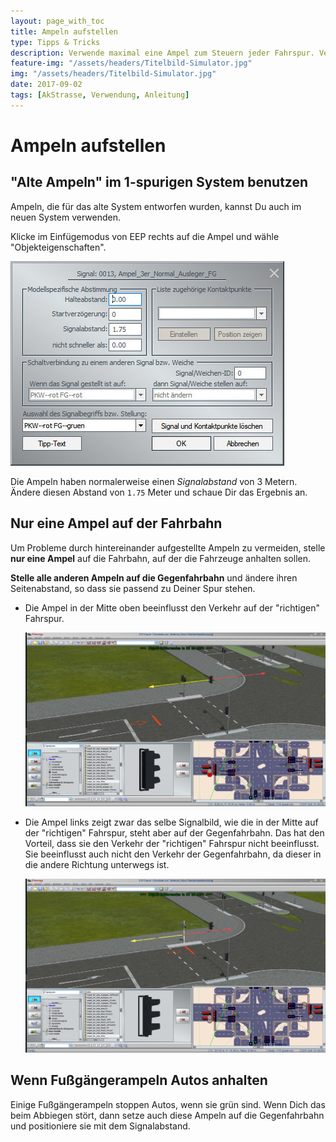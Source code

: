 ```yaml
---
layout: page_with_toc
title: Ampeln aufstellen
type: Tipps & Tricks
description: Verwende maximal eine Ampel zum Steuern jeder Fahrspur. Verwende "alte" Ampeln mit dem richtigen Abstand im 1-Spur-System.
feature-img: "/assets/headers/Titelbild-Simulator.jpg"
img: "/assets/headers/Titelbild-Simulator.jpg"
date: 2017-09-02
tags: [AkStrasse, Verwendung, Anleitung]
---
```


# Ampeln aufstellen

## "Alte Ampeln" im 1-spurigen System benutzen

Ampeln, die für das alte System entworfen wurden, kannst Du auch im neuen System verwenden.

Klicke im Einfügemodus von EEP rechts auf die Ampel und wähle "Objekteigenschaften".

![BILD](../assets/tutorial/ampeln/signalabstand3.jpg)

Die Ampeln haben normalerweise einen _Signalabstand_ von 3 Metern. Ändere diesen Abstand von `1.75` Meter und schaue Dir das Ergebnis an.

## Nur eine Ampel auf der Fahrbahn

Um Probleme durch hintereinander aufgestellte Ampeln zu vermeiden, stelle **nur eine Ampel** auf die Fahrbahn, auf der die Fahrzeuge anhalten sollen.

**Stelle alle anderen Ampeln auf die Gegenfahrbahn** und ändere ihren Seitenabstand, so dass sie passend zu Deiner Spur stehen.

* Die Ampel in der Mitte oben beeinflusst den Verkehr auf der "richtigen" Fahrspur.

    ![BILD](../assets/tutorial/ampeln/signalabstand2.jpg)

* Die Ampel links zeigt zwar das selbe Signalbild, wie die in der Mitte auf der "richtigen" Fahrspur, steht aber auf der Gegenfahrbahn. Das hat den Vorteil, dass sie den Verkehr der "richtigen" Fahrspur nicht beeinflusst. Sie beeinflusst auch nicht den Verkehr der Gegenfahrbahn, da dieser in die andere Richtung unterwegs ist.

    ![BILD](../assets/tutorial/ampeln/signalabstand1.jpg)

## Wenn Fußgängerampeln Autos anhalten

Einige Fußgängerampeln stoppen Autos, wenn sie grün sind. Wenn Dich das beim Abbiegen stört, dann setze auch diese Ampeln auf die Gegenfahrbahn und positioniere sie mit dem Signalabstand.
